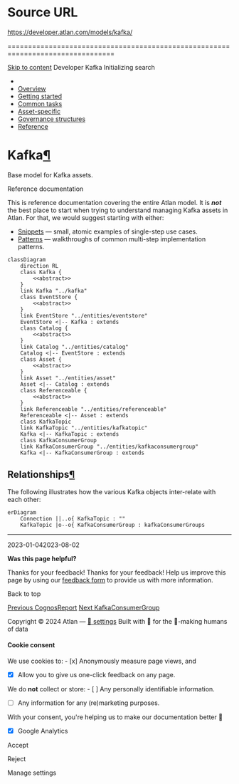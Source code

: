 # Source URL
https://developer.atlan.com/models/kafka/

================================================================================

<!--
canonical: https://developer.atlan.com/models/kafka/
meta-content-security-policy: object-src 'none'; base-uri 'self'; manifest-src 'self'; media-src 'self';
meta-description: Dear Developers
meta-generator: mkdocs-1.6.1, mkdocs-material-9.6.14
meta-og-description: Dear Developers
meta-og-image: https://developer.atlan.com/assets/images/social/models/kafka/index.png
meta-og-image-height: 630
meta-og-image-type: image/png
meta-og-image-width: 1200
meta-og-title: Kafka - Developer
meta-og-type: website
meta-og-url: https://developer.atlan.com/models/kafka/
meta-twitter:card: summary_large_image
meta-twitter:description: Dear Developers
meta-twitter:image: https://developer.atlan.com/assets/images/social/models/kafka/index.png
meta-twitter:title: Kafka - Developer
meta-viewport: width=device-width,initial-scale=1
title: Kafka - Developer
-->

[Skip to content](#kafka) Developer Kafka Initializing search 

* 
* [Overview](../..)
* [Getting started](../../getting-started/)
* [Common tasks](../../snippets/)
* [Asset\-specific](../../patterns/)
* [Governance structures](../../governance/)
* [Reference](../../reference/)

Kafka[¶](#kafka "Permanent link")
=================================

Base model for Kafka assets.

Reference documentation

This is reference documentation covering the entire Atlan model. It is ***not*** the best place to start when trying to understand managing Kafka assets in Atlan. For that, we would suggest starting with either:

* [Snippets](../../snippets/) — small, atomic examples of single\-step use cases.
* [Patterns](../../patterns/) — walkthroughs of common multi\-step implementation patterns.

```
classDiagram
    direction RL
    class Kafka {
        <<abstract>>
    }
    link Kafka "../kafka"
    class EventStore {
        <<abstract>>
    }
    link EventStore "../entities/eventstore"
    EventStore <|-- Kafka : extends
    class Catalog {
        <<abstract>>
    }
    link Catalog "../entities/catalog"
    Catalog <|-- EventStore : extends
    class Asset {
        <<abstract>>
    }
    link Asset "../entities/asset"
    Asset <|-- Catalog : extends
    class Referenceable {
        <<abstract>>
    }
    link Referenceable "../entities/referenceable"
    Referenceable <|-- Asset : extends
    class KafkaTopic
    link KafkaTopic "../entities/kafkatopic"
    Kafka <|-- KafkaTopic : extends
    class KafkaConsumerGroup
    link KafkaConsumerGroup "../entities/kafkaconsumergroup"
    Kafka <|-- KafkaConsumerGroup : extends
```

Relationships[¶](#relationships "Permanent link")
-------------------------------------------------

The following illustrates how the various Kafka objects inter\-relate with each other:

```
erDiagram
    Connection ||..o{ KafkaTopic : ""
    KafkaTopic |o--o{ KafkaConsumerGroup : kafkaConsumerGroups
```

---

2023\-01\-042023\-08\-02

**Was this page helpful?**

Thanks for your feedback! Thanks for your feedback! Help us improve this page by using our [feedback form](https://docs.google.com/forms/d/e/1FAIpQLScfoq7vqEn8S4QvN0ehPp0MRy6WYK5x-okJDqD69lHgoPPWtg/viewform?usp=pp_url&entry.1800719315=/models/kafka/) to provide us with more information. 

Back to top

[Previous CognosReport](../entities/cognosreport/) [Next KafkaConsumerGroup](../entities/kafkaconsumergroup/) 

Copyright © 2024 Atlan — [🍪 settings](#__consent) 
Built with 💙 for the 🤖\-making humans of data 

#### Cookie consent

We use cookies to: - [x] Anonymously measure page views, and
- [x] Allow you to give us one\-click feedback on any page.

 We do **not** collect or store: - [ ] Any personally identifiable information.
- [ ] Any information for any (re)marketing purposes.

 With your consent, you're helping us to make our documentation better 💙

- [x] Google Analytics

Accept

Reject

Manage settings

